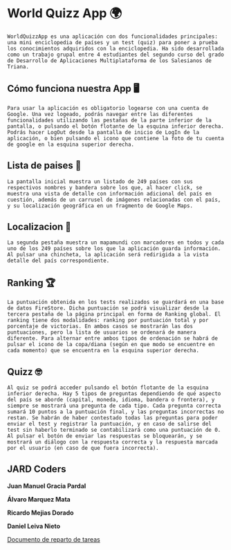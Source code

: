 # **World Quizz App** 🌍

```WorldQuizzApp es una aplicación con dos funcionalidades principales: una mini enciclopedia de países y un test (quiz) para poner a prueba los conocimientos adquiridos con la enciclopedia. Ha sido desarrollada como un trabajo grupal entre 4 estudiantes del segundo curso del grado de Desarrollo de Aplicaciones Multiplataforma de los Salesianos de Triana.```

## **Cómo funciona nuestra App**  🖥️

```Para usar la aplicación es obligatorio logearse con una cuenta de Google. Una vez logeado, podrás navegar entre las diferentes funcionalidades utilizando las pestañas de la parte inferior de la pantalla, o pulsando el botón flotante de la esquina inferior derecha. Podrás hacer LogOut desde la pantalla de inicio de LogIn de la aplicación, o bien pulsando el icono que contiene la foto de tu cuenta de google en la esquina superior derecha.```

## Lista de paises 🎌

```La pantalla inicial muestra un listado de 249 países con sus respectivos nombres y bandera sobre los que, al hacer click, se muestra una vista de detalle con información adicional del país en cuestión, además de un carrusel de imágenes relacionadas con el país, y su localización geográfica en un fragmento de Google Maps.```

## Localizacion 📍
```La segunda pestaña muestra un mapamundi con marcadores en todos y cada uno de los 249 países sobre los que la aplicación guarda información. Al pulsar una chincheta, la aplicación será redirigida a la vista detalle del país correspondiente.```

## Ranking 🏆
```La puntuación obtenida en los tests realizados se guardará en una base de datos FireStore. Dicha puntuación se podrá visualizar desde la tercera pestaña de la página principal en forma de Ranking global. El ranking tiene dos modalidades: ranking por puntuación total y por porcentaje de victorias. En ambos casos se mostrarán las dos puntuaciones, pero la lista de usuarios se ordenará de manera diferente. Para alternar entre ambos tipos de ordenación se habrá de pulsar el icono de la copa/diana (según en que modo se encuentre en cada momento) que se encuentra en la esquina superior derecha.```

## Quizz 🤓
```Al quiz se podrá acceder pulsando el botón flotante de la esquina inferior derecha. Hay 5 tipos de preguntas dependiendo de qué aspecto del país se aborde (capital, moneda, idioma, bandera o frontera), y siempre se mostrará una pregunta de cada tipo. Cada pregunta correcta sumará 10 puntos a la puntuación final, y las preguntas incorrectas no restan. Se habrán de haber contestado todas las preguntas para poder enviar el test y registrar la puntuación, y en caso de salirse del test sin haberlo terminado se contabilizará como una puntuación de 0. Al pulsar el botón de enviar las respuestas se bloquearán, y se mostrará un diálogo con la respuesta correcta y la respuesta marcada por el usuario (en caso de que fuera incorrecta).```


## **JARD Coders** ##
**Juan Manuel Gracia Pardal**

**Álvaro Marquez Mata**

**Ricardo Mejias Dorado**

**Daniel Leiva Nieto**

[Documento de reparto de tareas](https://docs.google.com/document/d/1ohl3Ztv70FC9zbbM9vs7BK6ubKaTsVJomFH6J_pV6zs/edit?usp=sharing)
